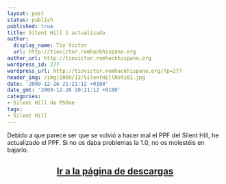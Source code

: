 ```yaml
---
layout: post
status: publish
published: true
title: Silent Hill 1 actualizado
author:
  display_name: Tío Víctor
  url: http://tiovictor.romhackhispano.org
author_url: http://tiovictor.romhackhispano.org
wordpress_id: 277
wordpress_url: http://tiovictor.romhackhispano.org/?p=277
header_img: /img/2009/12/SilentHillNoti01.jpg
date: '2009-12-26 21:21:12 +0100'
date_gmt: '2009-12-26 20:21:12 +0100'
categories:
- Silent Hill de PSOne
tags:
- Silent Hill
---
```

Debido a que parece ser que se volvió a hacer mal el PPF del Silent Hill, he actualizado el PPF. Si no os daba problemas la 1.0, no os molestéis en bajarlo.

<h2 style="text-align: center;"><strong><a href="http://tiovictor.romhackhispano.org/silent-hill-1/descargar/">Ir a la página de descargas</a></strong></h2>